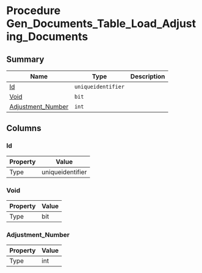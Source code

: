 # Procedure Gen_Documents_Table_Load_Adjusting_Documents


## Summary

| Name | Type | Description |
| - | - | --- |
|[Id](#id)|`uniqueidentifier` ||
|[Void](#void)|`bit` ||
|[Adjustment_Number](#adjustment_number)|`int` ||

## Columns

### Id

| Property | Value |
| - | - |
|Type|uniqueidentifier|

### Void

| Property | Value |
| - | - |
|Type|bit|

### Adjustment_Number

| Property | Value |
| - | - |
|Type|int|


